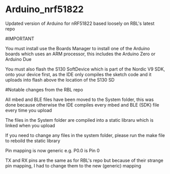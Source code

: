 # Arduino_nrf51822
Updated version of Arduino for nRF51822 based loosely on RBL's latest repo

#IMPORTANT

You must install use the Boards Manager to install one of the Arduino boards which uses an ARM processor, this includes the Arduino Zero or Arduino Due

You must also flash the S130 SoftDevice which is part of the Nordic V9 SDK, onto your device first, as the IDE only compiles the sketch code and it uploads into flash above the location of the S130 SD


#Notable changes from the RBL repo

All mbed and BLE files have been moved to the System folder, this was done because otherwise the IDE compiles every mbed and BLE (SDK) file every time you upload

The files in the System folder are compiled into a static libraru which is linked when you upload

If you need to change any files in the system folder, please run the make file to reboild the static library

Pin mapping is now generic e.g. P0.0 is Pin 0

TX and RX pins are the same as for RBL's repo but because of their strange pin mapping, I had to change them to the new (generic) mapping